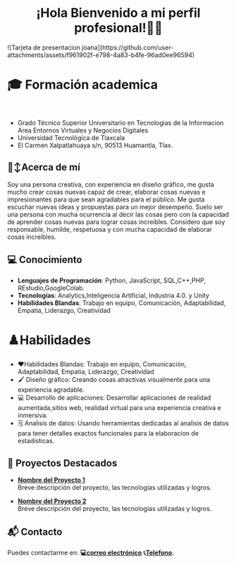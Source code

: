<div align="center">
    <h1 align="center">¡Hola Bienvenido a mi perfil profesional!👋🏼 </h1>
</div> 
![Tarjeta de presentacion joana](https://github.com/user-attachments/assets/f961902f-e798-4a83-b4fe-96ad0ee96594)

# 🎓 Formación academica
<br>
        <ul>
            <li>Grado Técnico Superior Universitario en Tecnologias de la Informacion Area Entornos Virtuales y Negocios Digitales</li>
            <li>Universidad Tecnológica de Tlaxcala</li>
            <li>El Carmen Xalpatlahuaya s/n, 90513 Huamantla, Tlax.</li>
        </ul>
    
## 🙂‍↕️Acerca de mí
Soy una persona creativa, con experiencia en diseño gráfico, me gusta mucho crear cosas nuevas capaz de crear, elaborar cosas nuevas e impresionantes para que sean  agradables para el público. Me gusta escuchar nuevas ideas y propuestas para un mejor desempeño. Suelo ser una persona con mucha ocurrencia al decir las cosas pero con la  capacidad de aprender cosas nuevas para lograr cosas increibles. Considero que soy responsable, humilde, respetuosa y con mucha capacidad de elaborar cosas increíbles.

## 💻 Conocimiento

- **Lenguajes de Programación**: Python, JavaScript, SQL,C++,PHP, REstudio,GoogleColab.
- **Tecnologías**: Analytics,Inteligencia Artificial, Industria 4.0. y Unity
- **Habilidades Blandas**: Trabajo en equipo, Comunicación, Adaptabilidad, Empatia, Liderazgo, Creatividad


# ♟️Habilidades
- ❤️Habilidades Blandas: Trabajo en equipo, Comunicación, Adaptabilidad, Empatia, Liderazgo, Creatividad
- 🖌️ Diseño gráfico: Creando cosas atractivas visualmente para una experiencia agradable.
- 💻 Desarrollo de aplicaciones: Desarrollar aplicaciones de realidad aumentada,sitios web, realidad virtual para una experiencia creativa e inmersiva.
- 🗒️ Analisís de datos: Usando herramientas dedicadas al analisís de datos para tener detalles exactos funcionales para la elaboracion de estadísticas.


## 🚀 Proyectos Destacados

- **[Nombre del Proyecto 1](https://github.com/tu-usuario/proyecto1)**  
  Breve descripción del proyecto, las tecnologías utilizadas y logros.

- **[Nombre del Proyecto 2](https://github.com/tu-usuario/proyecto2)**  
  Breve descripción del proyecto, las tecnologías utilizadas y logros.

## 📬 Contacto

Puedes contactarme en:
**💻[correo electrónico](calvajoana66@gmail.com)**
**📞[Telefono](2412792719).**
